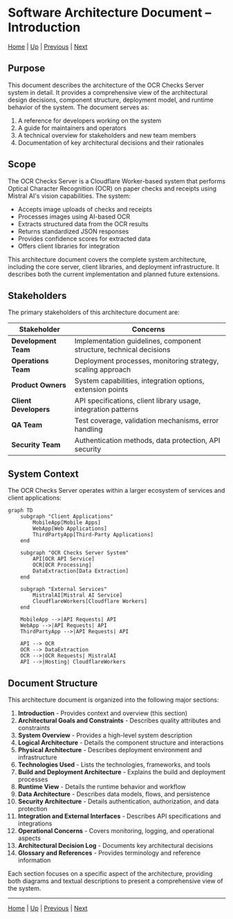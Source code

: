 # Software Architecture Document – Introduction

[Home](index.md) | [Up](index.md) | [Previous](index.md) | [Next](02_Architectural_Goals.md)

## Purpose

This document describes the architecture of the OCR Checks Server system in detail. It provides a comprehensive view of the architectural design decisions, component structure, deployment model, and runtime behavior of the system. The document serves as:

1. A reference for developers working on the system
2. A guide for maintainers and operators
3. A technical overview for stakeholders and new team members
4. Documentation of key architectural decisions and their rationales

## Scope

The OCR Checks Server is a Cloudflare Worker-based system that performs Optical Character Recognition (OCR) on paper checks and receipts using Mistral AI's vision capabilities. The system:

- Accepts image uploads of checks and receipts
- Processes images using AI-based OCR
- Extracts structured data from the OCR results
- Returns standardized JSON responses
- Provides confidence scores for extracted data
- Offers client libraries for integration

This architecture document covers the complete system architecture, including the core server, client libraries, and deployment infrastructure. It describes both the current implementation and planned future extensions.

## Stakeholders

The primary stakeholders of this architecture document are:

| Stakeholder | Concerns |
|-------------|----------|
| **Development Team** | Implementation guidelines, component structure, technical decisions |
| **Operations Team** | Deployment processes, monitoring strategy, scaling approach |
| **Product Owners** | System capabilities, integration options, extension points |
| **Client Developers** | API specifications, client library usage, integration patterns |
| **QA Team** | Test coverage, validation mechanisms, error handling |
| **Security Team** | Authentication methods, data protection, API security |

## System Context

The OCR Checks Server operates within a larger ecosystem of services and client applications:

```mermaid
graph TD
    subgraph "Client Applications"
        MobileApp[Mobile Apps]
        WebApp[Web Applications]
        ThirdPartyApp[Third-Party Applications]
    end

    subgraph "OCR Checks Server System"
        API[OCR API Service]
        OCR[OCR Processing]
        DataExtraction[Data Extraction]
    end

    subgraph "External Services"
        MistralAI[Mistral AI Service]
        CloudflareWorkers[Cloudflare Workers]
    end

    MobileApp -->|API Requests| API
    WebApp -->|API Requests| API
    ThirdPartyApp -->|API Requests| API
    
    API --> OCR
    OCR --> DataExtraction
    OCR -->|OCR Requests| MistralAI
    API -->|Hosting| CloudflareWorkers
```

## Document Structure

This architecture document is organized into the following major sections:

1. **Introduction** - Provides context and overview (this section)
2. **Architectural Goals and Constraints** - Describes quality attributes and constraints
3. **System Overview** - Provides a high-level system description
4. **Logical Architecture** - Details the component structure and interactions
5. **Physical Architecture** - Describes deployment environment and infrastructure
6. **Technologies Used** - Lists the technologies, frameworks, and tools
7. **Build and Deployment Architecture** - Explains the build and deployment processes
8. **Runtime View** - Details the runtime behavior and workflow
9. **Data Architecture** - Describes data models, flows, and persistence
10. **Security Architecture** - Details authentication, authorization, and data protection
11. **Integration and External Interfaces** - Describes API specifications and integrations
12. **Operational Concerns** - Covers monitoring, logging, and operational aspects
13. **Architectural Decision Log** - Documents key architectural decisions
14. **Glossary and References** - Provides terminology and reference information

Each section focuses on a specific aspect of the architecture, providing both diagrams and textual descriptions to present a comprehensive view of the system.

---

[Home](index.md) | [Up](index.md) | [Previous](index.md) | [Next](02_Architectural_Goals.md)